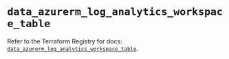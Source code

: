 # `data_azurerm_log_analytics_workspace_table`

Refer to the Terraform Registry for docs: [`data_azurerm_log_analytics_workspace_table`](https://registry.terraform.io/providers/hashicorp/azurerm/4.44.0/docs/data-sources/log_analytics_workspace_table).
